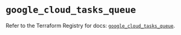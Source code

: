 # `google_cloud_tasks_queue`

Refer to the Terraform Registry for docs: [`google_cloud_tasks_queue`](https://registry.terraform.io/providers/hashicorp/google/6.50.0/docs/resources/cloud_tasks_queue).
